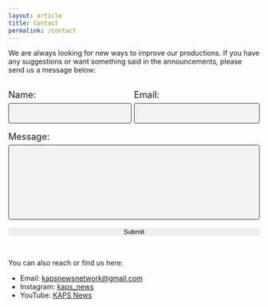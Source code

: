 ```yaml
---
layout: article
title: Contact
permalink: /contact
---
```

<style>
.name-form {
  width: 49%;
  float: left;
}

.email-form {
  width: 50%;
  float: right;
}

.submit-button {
  width: 100%;
}

.text {
  font-size: large;
}

input[type=form],
select,
textarea {
  width: 100%;
  padding: 12px;
  border: 1px solid #333333;
  border-radius: 4px;
  box-sizing: border-box;
  margin-top: 6px;
  margin-bottom: 16px;
  resize: none;
  background-color: #f2f2f2;
}

input[type=submit] {
  border: none;
}

</style>
We are always looking for new ways to improve our productions. If you have any suggestions or want something said in the announcements, please send us a message below:

<br>

<form action="https://formspree.io/kapsnewsnetwork@gmail.com" method="POST">
  <div class="name-form">
    <label for="name" class="text">Name:</label>
    <input type="form" id="name" name="name" required="">
  </div>
  <div class="email-form">
    <label for="email" class="text">Email:</label>
    <input type="form" name="_replyto" required="">
  </div>
  <br>
  <label for="message" class="text">Message:</label>
  <textarea id="message" name="message" style="height:150px" required=""></textarea>

  <input type="text" name="_gotcha" style="display:none" />
  
  <div class="submit-button">
  <input class="button button--primary button--rounded button--lg" style="width:100%" type="submit" value="Submit">
  </div>
</form>

<br>

You can also reach or find us here: <br>
<ul>
  <li> 
    Email: <a href="mailto:kapsnewsnetwork@gmail.com">kapsnewsnetwork@gmail.com</a>
  </li>
    <li> 
    Instagram: <a href="https://www.instagram.com/kaps_news/">kaps_news</a>
  </li>
  <li> 
    YouTube: <a href="https://www.youtube.com/channel/UCkhL6aQCJuRRf1jzVC5UPag">KAPS News</a>
  </li>
</ul>

<br>